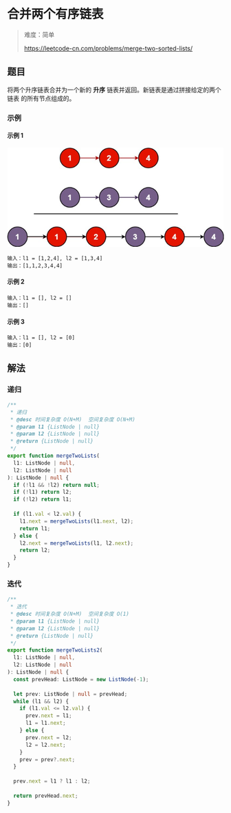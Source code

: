 # 合并两个有序链表

> 难度：简单
>
> https://leetcode-cn.com/problems/merge-two-sorted-lists/

## 题目

将两个升序链表合并为一个新的 **升序** 链表并返回。新链表是通过拼接给定的两个链表
的所有节点组成的。

### 示例

#### 示例 1

![merge-two-sorted-lists](../../assets/images/merge-two-sorted-lists.jpg)

```
输入：l1 = [1,2,4], l2 = [1,3,4]
输出：[1,1,2,3,4,4]
```

#### 示例 2

```
输入：l1 = [], l2 = []
输出：[]
```

#### 示例 3

```
输入：l1 = [], l2 = [0]
输出：[0]
```

## 解法

### 递归

```typescript
/**
 * 递归
 * @desc 时间复杂度 O(N+M)  空间复杂度 O(N+M)
 * @param l1 {ListNode | null}
 * @param l2 {ListNode | null}
 * @return {ListNode | null}
 */
export function mergeTwoLists(
  l1: ListNode | null,
  l2: ListNode | null
): ListNode | null {
  if (!l1 && !l2) return null;
  if (!l1) return l2;
  if (!l2) return l1;

  if (l1.val < l2.val) {
    l1.next = mergeTwoLists(l1.next, l2);
    return l1;
  } else {
    l2.next = mergeTwoLists(l1, l2.next);
    return l2;
  }
}
```

### 迭代

```typescript
/**
 * 迭代
 * @desc 时间复杂度 O(N+M)  空间复杂度 O(1)
 * @param l1 {ListNode | null}
 * @param l2 {ListNode | null}
 * @return {ListNode | null}
 */
export function mergeTwoLists2(
  l1: ListNode | null,
  l2: ListNode | null
): ListNode | null {
  const prevHead: ListNode = new ListNode(-1);

  let prev: ListNode | null = prevHead;
  while (l1 && l2) {
    if (l1.val <= l2.val) {
      prev.next = l1;
      l1 = l1.next;
    } else {
      prev.next = l2;
      l2 = l2.next;
    }
    prev = prev?.next;
  }

  prev.next = l1 ? l1 : l2;

  return prevHead.next;
}
```
